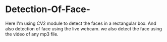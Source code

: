 # Detection-Of-Face-
Here I'm using CV2 module to detect the faces in a rectangular box. And also detection of face using the live webcam. 
we also detect the face using the video of any mp3 file.
